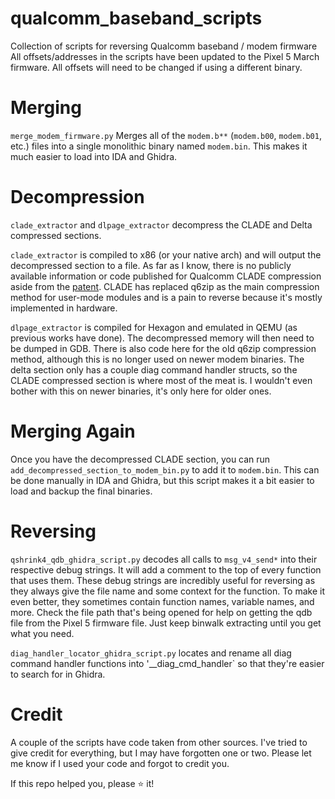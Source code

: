 # qualcomm_baseband_scripts
Collection of scripts for reversing Qualcomm baseband / modem firmware
All offsets/addresses in the scripts have been updated to the Pixel 5 March firmware. All offsets will need to be changed if using a different binary.

# Merging
`merge_modem_firmware.py` Merges all of the `modem.b**` (`modem.b00`, `modem.b01`, etc.) files into a single monolithic binary named `modem.bin`. This makes it much easier to load into IDA and Ghidra.

# Decompression
`clade_extractor` and `dlpage_extractor` decompress the CLADE and Delta compressed sections.

`clade_extractor` is compiled to x86 (or your native arch) and will output the decompressed section to a file. As far as I know, there is no publicly available information or code published for Qualcomm CLADE compression aside from the [patent](https://patents.google.com/patent/US9300320B2/en). CLADE has replaced q6zip as the main compression method for user-mode modules and is a pain to reverse because it's mostly implemented in hardware.

`dlpage_extractor` is compiled for Hexagon and emulated in QEMU (as previous works have done). The decompressed memory will then need to be dumped in GDB. There is also code here for the old q6zip compression method, although this is no longer used on newer modem binaries. The delta section only has a couple diag command handler structs, so the CLADE compressed section is where most of the meat is. I wouldn't even bother with this on newer binaries, it's only here for older ones.

# Merging Again
Once you have the decompressed CLADE section, you can run `add_decompressed_section_to_modem_bin.py` to add it to `modem.bin`. This can be done manually in IDA and Ghidra, but this script makes it a bit easier to load and backup the final binaries.

# Reversing
`qshrink4_qdb_ghidra_script.py` decodes all calls to `msg_v4_send*` into their respective debug strings. It will add a comment to the top of every function that uses them. These debug strings are incredibly useful for reversing as they always give the file name and some context for the function. To make it even better, they sometimes contain function names, variable names, and more. Check the file path that's being opened for help on getting the qdb file from the Pixel 5 firmware file. Just keep binwalk extracting until you get what you need.

`diag_handler_locator_ghidra_script.py` locates and rename all diag command handler functions into '<op1>_<op2>_diag_cmd_handler` so that they're easier to search for in Ghidra.

# Credit
A couple of the scripts have code taken from other sources. I've tried to give credit for everything, but I may have forgotten one or two. Please let me know if I used your code and forgot to credit you.

If this repo helped you, please ⭐ it!